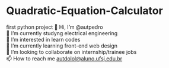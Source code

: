 # Quadratic-Equation-Calculator
first python project
👋 Hi, I’m @autpedro <br>
🔋 I’m currently studyng electrical engineering<br>
👀 I’m interested in learn codes<br>
🌱 I’m currently learning front-end web design<br>
💞️ I’m looking to collaborate on internship/trainee jobs<br>
📫 How to reach me autdolol@aluno.ufsj.edu.br

